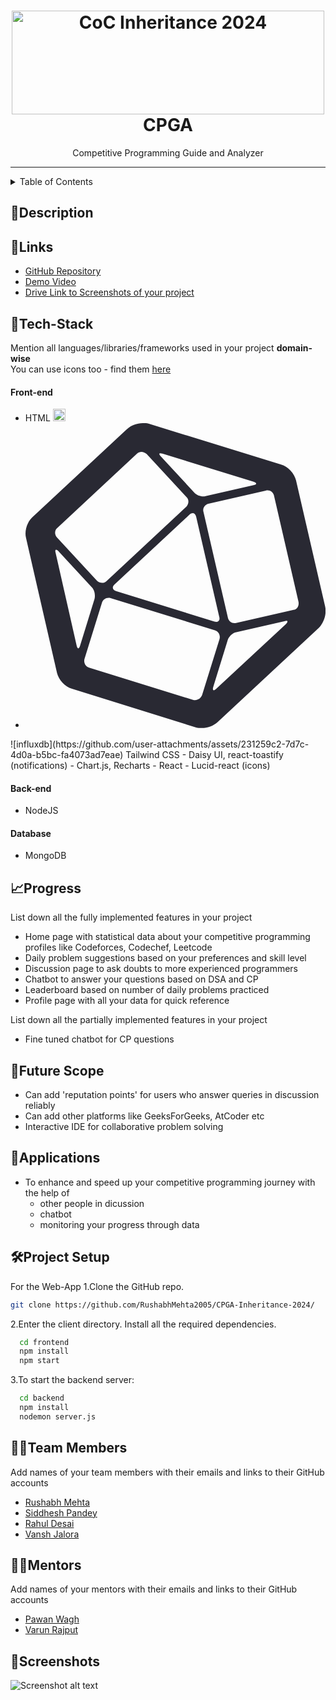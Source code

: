 <h1 align="center">
  <a href="https://github.com/CommunityOfCoders/Inheritance-2024">
    <img src="./Untitled.png" alt="CoC Inheritance 2024" width="500" height="166">
  </a>
  <br>
   CPGA
</h1>

<div align="center">
    Competitive Programming Guide and Analyzer
</div>
<hr>

<details>
<summary>Table of Contents</summary>

- [Description](#description)
- [Links](#links)
- [Tech Stack](#tech-stack)
- [Progress](#progress)
- [Future Scope](#future-scope)
- [Applications](#applications)
- [Project Setup](#project-setup)
- [Usage](#usage)
- [Team Members](#team-members)
- [Mentors](#mentors)
- [Screenshots](#screenshots)

</details>

## 📝Description



## 🔗Links

- [GitHub Repository](https://github.com/RushabhMehta2005/CPGA-Inheritance-2024/)
- [Demo Video]()
- [Drive Link to Screenshots of your project]()

## 🤖Tech-Stack

Mention all languages/libraries/frameworks used in your project **domain-wise**   
You can use icons too - find them [here](https://github.com/get-icon/geticon) 

#### Front-end
- HTML <img src="https://github.com/get-icon/geticon/blob/master/icons/html-5.svg" alt="HTML" height="20px" width="20px"/>
- <svg xmlns="http://www.w3.org/2000/svg" viewBox="0 0 256 260.07">
  <path fill="#292933" d="M255.597 156.506 230.75 48.763c-1.393-5.805-6.734-11.842-12.772-13.468L104.896.465C103.502 0 101.876 0 100.019 0c-4.876 0-9.752 1.858-13.235 4.876L5.744 80.343C1.332 84.29-.99 92.185.404 97.758l26.47 115.406c1.394 5.805 6.735 11.843 12.772 13.468l105.885 32.973c1.394.465 3.02.465 4.877.465 4.876 0 9.752-1.858 13.235-4.877l86.613-80.575c4.412-4.644 6.734-12.074 5.34-18.112zM116.738 26.007l77.789 23.917c3.018.929 3.018 2.322 0 3.019l-40.868 9.288c-3.019.929-7.43-.464-9.52-2.786l-28.33-30.652c-2.554-2.554-2.09-3.715.93-2.786zm48.53 139.323c.93 3.019-1.16 4.876-4.179 3.948L77.263 143.27c-3.018-.93-3.715-3.484-1.393-5.573l64.089-59.677c2.322-2.322 4.876-1.393 5.572 1.625zM27.108 89.399l68.036-63.392c2.322-2.322 5.805-1.858 8.127.232l34.134 36.92c2.322 2.323 1.858 5.806-.232 8.128l-68.036 63.392c-2.322 2.322-5.805 1.858-8.127-.232l-34.134-36.92c-2.322-2.555-2.09-6.27.232-8.128zm16.486 100.313-17.88-78.95c-.928-3.019.465-3.715 2.555-1.393l28.329 30.65c2.322 2.323 3.019 6.735 2.322 9.753l-12.307 39.94c-.929 3.25-2.322 3.25-3.019 0zm99.616 46.44L54.275 208.52c-3.019-.929-4.876-4.18-3.948-7.43l14.862-47.835c.928-3.018 4.18-4.876 7.43-3.947l88.935 27.4c3.018.929 4.876 4.18 3.947 7.43l-14.861 47.835c-1.161 3.019-4.18 4.876-7.43 4.18zm78.95-64.785-59.444 55.265c-2.322 2.322-3.483 1.393-2.555-1.625l12.307-39.94c.93-3.018 4.18-6.27 7.43-6.733l40.869-9.289c3.019-1.16 3.483.233 1.393 2.322zm6.502-12.074-48.995 11.146c-3.019.928-6.27-1.161-6.967-4.18l-20.898-90.56c-.929-3.019 1.161-6.27 4.18-6.966l48.995-11.146c3.019-.929 6.27 1.16 6.966 4.18l20.899 90.56c.696 3.483-1.161 6.501-4.18 6.966z"/>
</svg>
![influxdb](https://github.com/user-attachments/assets/231259c2-7d7c-4d0a-b5bc-fa4073ad7eae)
Tailwind CSS
- Daisy UI, react-toastify (notifications)
- Chart.js, Recharts
- React
- Lucid-react (icons)

#### Back-end
- NodeJS

#### Database
- MongoDB

## 📈Progress

List down all the fully implemented features in your project
- Home page with statistical data about your competitive programming profiles like Codeforces, Codechef, Leetcode
- Daily problem suggestions based on your preferences and skill level
- Discussion page to ask doubts to more experienced programmers
- Chatbot to answer your questions based on DSA and CP
- Leaderboard based on number of daily problems practiced
- Profile page with all your data for quick reference

List down all the partially implemented features in your project
- Fine tuned chatbot for CP questions
## 🔮Future Scope
- Can add 'reputation points' for users who answer queries in discussion reliably
- Can add other platforms like GeeksForGeeks, AtCoder etc
- Interactive IDE for collaborative problem solving

## 💸Applications
- To enhance and speed up your competitive programming journey with the help of
  - other people in dicussion
  - chatbot
  - monitoring your progress through data
## 🛠Project Setup

For the Web-App 1.Clone the GitHub repo.
```bash
git clone https://github.com/RushabhMehta2005/CPGA-Inheritance-2024/
```
2.Enter the client directory. Install all the required dependencies.
```bash
  cd frontend
  npm install
  npm start
```

3.To start the backend server:
```bash
  cd backend
  npm install
  nodemon server.js
```

## 👨‍💻Team Members

Add names of your team members with their emails and links to their GitHub accounts

- [Rushabh Mehta](https://github.com/RushabhMehta2005/)
- [Siddhesh Pandey](https://github.com/sid-7905/)
- [Rahul Desai](https://github.com/Rahuldesai0/)
- [Vansh Jalora](https://github.com/v1shJ/)

## 👨‍🏫Mentors

Add names of your mentors with their emails and links to their GitHub accounts

- [Pawan Wagh](https://github.com/puwun/)
- [Varun Rajput](https://github.com/varunrr17/)

## 📱Screenshots


![Screenshot alt text]( "screenshot")

